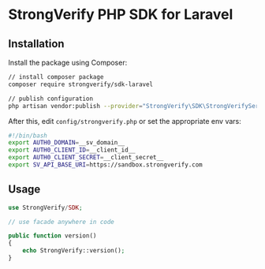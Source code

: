 StrongVerify PHP SDK for Laravel
================================

Installation
------------

Install the package using Composer:

```bash
// install composer package
composer require strongverify/sdk-laravel

// publish configuration
php artisan vendor:publish --provider="StrongVerify\SDK\StrongVerifyServiceProvider"
```

After this, edit `config/strongverify.php` or set the appropriate env vars:

```bash
#!/bin/bash
export AUTH0_DOMAIN=__sv_domain__
export AUTH0_CLIENT_ID=__client_id__
export AUTH0_CLIENT_SECRET=__client_secret__
export SV_API_BASE_URI=https://sandbox.strongverify.com
```

Usage
-----

```php
use StrongVerify/SDK;

// use facade anywhere in code

public function version()
{
    echo StrongVerify::version();
}
```